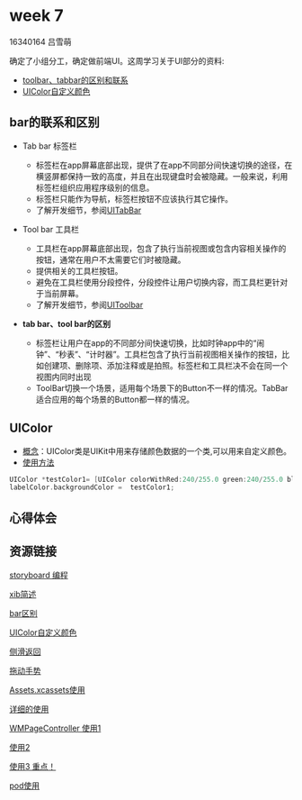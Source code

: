 # week 7
16340164 吕雪萌

确定了小组分工，确定做前端UI。这周学习关于UI部分的资料:

- [toolbar、tabbar的区别和联系](https://www.zhihu.com/question/28789746)
- [UIColor自定义颜色](https://www.cnblogs.com/xunziji/archive/2012/09/27/2706136.html)

## bar的联系和区别

- Tab bar 标签栏
  - 标签栏在app屏幕底部出现，提供了在app不同部分间快速切换的途径，在横竖屏都保持一致的高度，并且在出现键盘时会被隐藏。一般来说，利用标签栏组织应用程序级别的信息。
  - 标签栏只能作为导航，标签栏按钮不应该执行其它操作。
  - 了解开发细节，参阅[UITabBar](https://link.zhihu.com/?target=https%3A//developer.apple.com/reference/uikit/uitabbar)
  
- Tool bar 工具栏
  - 工具栏在app屏幕底部出现，包含了执行当前视图或包含内容相关操作的按钮，通常在用户不太需要它们时被隐藏。
  - 提供相关的工具栏按钮。
  - 避免在工具栏使用分段控件，分段控件让用户切换内容，而工具栏更针对于当前屏幕。
  - 了解开发细节，参阅[UIToolbar](https://developer.apple.com/documentation/uikit/uitoolbar)
  
- **tab bar、tool bar的区别**
  - 标签栏让用户在app的不同部分间快速切换，比如时钟app中的“闹钟”、“秒表”、“计时器”。工具栏包含了执行当前视图相关操作的按钮，比如创建项、删除项、添加注释或是拍照。标签栏和工具栏决不会在同一个视图内同时出现
  - ToolBar切换一个场景，适用每个场景下的Button不一样的情况。TabBar适合应用的每个场景的Button都一样的情况。
 
## UIColor

  - [概念](https://www.jianshu.com/p/12cecb7e7912)：UIColor类是UIKit中用来存储颜色数据的一个类,可以用来自定义颜色。
  - [使用方法](https://www.cnblogs.com/xunziji/archive/2012/09/27/2706136.html)
  ```Objective-c
  UIColor *testColor1= [UIColor colorWithRed:240/255.0 green:240/255.0 blue:240/255.0 alpha:1];
  labelColor.backgroundColor =  testColor1;
  ```




## 心得体会

## 资源链接

[storyboard 编程](https://juejin.im/post/5a3cbbbc51882527a00f8e7e)

[xib简述](https://www.jianshu.com/p/ea3f90cc744b)

[bar区别](https://www.zhihu.com/question/28789746)

[UIColor自定义颜色](https://www.cnblogs.com/xunziji/archive/2012/09/27/2706136.html)

[侧滑返回](https://www.jianshu.com/p/945a72263f72)

[拖动手势](https://www.jianshu.com/p/81bf52e3d04a)

[Assets.xcassets使用](https://www.jianshu.com/p/c35ce599f7da)

[详细的使用](https://www.cnblogs.com/W-Kr/p/5381750.html)

[WMPageController 使用1](https://juejin.im/post/5a3889bb518825127e745af5)

[使用2](https://www.jianshu.com/p/e2503fb3241b)

[使用3 重点！](https://blog.csdn.net/yubo_725/article/details/51159633)

[pod使用](https://www.jianshu.com/p/5a74c0842cf2)
